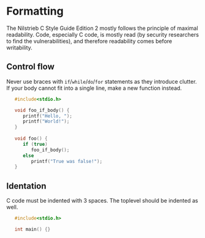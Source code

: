 # Formatting

The Nilstrieb C Style Guide Edition 2 mostly follows the principle of maximal readability.
Code, especially C code, is mostly read (by security researchers to find the vulnerabilities),
and therefore readability comes before writability.

## Control flow

Never use braces with `if`/`while`/`do`/`for` statements as they introduce clutter. If your
body cannot fit into a single line, make a new function instead.

```c
   #include<stdio.h>

   void foo_if_body() {
      printf("Hello, ");
      printf("World!");
   }
   
   void foo() {
      if (true)
         foo_if_body();
      else
         printf("True was false!");
   }
```

## Identation

C code must be indented with 3 spaces. The toplevel should be indented as well.

```c
   #include<stdio.h>

   int main() {}
```
